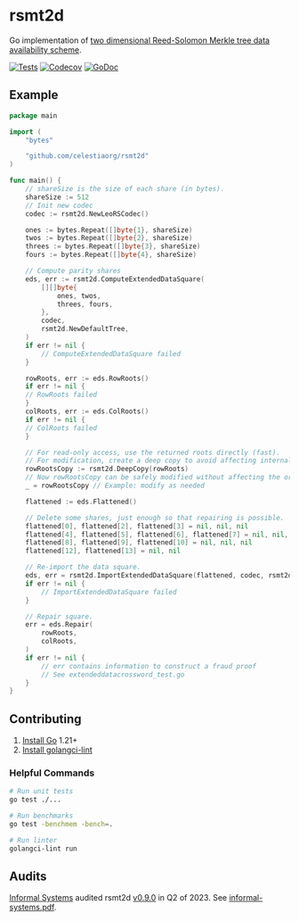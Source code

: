 # rsmt2d

Go implementation of [two dimensional Reed-Solomon Merkle tree data availability scheme](https://arxiv.org/abs/1809.09044).

[![Tests](https://github.com/celestiaorg/rsmt2d/actions/workflows/ci.yml/badge.svg)](https://github.com/celestiaorg/rsmt2d/actions/workflows/ci.yml)
[![Codecov](https://img.shields.io/codecov/c/github/celestiaorg/rsmt2d)](https://app.codecov.io/gh/celestiaorg/rsmt2d)
[![GoDoc](https://godoc.org/github.com/celestiaorg/rsmt2d?status.svg)](https://godoc.org/github.com/celestiaorg/rsmt2d)

## Example

```go
package main

import (
    "bytes"

    "github.com/celestiaorg/rsmt2d"
)

func main() {
    // shareSize is the size of each share (in bytes).
    shareSize := 512
    // Init new codec
    codec := rsmt2d.NewLeoRSCodec()

    ones := bytes.Repeat([]byte{1}, shareSize)
    twos := bytes.Repeat([]byte{2}, shareSize)
    threes := bytes.Repeat([]byte{3}, shareSize)
    fours := bytes.Repeat([]byte{4}, shareSize)

    // Compute parity shares
    eds, err := rsmt2d.ComputeExtendedDataSquare(
        [][]byte{
            ones, twos,
            threes, fours,
        },
        codec,
        rsmt2d.NewDefaultTree,
    )
    if err != nil {
        // ComputeExtendedDataSquare failed
    }

    rowRoots, err := eds.RowRoots()
    if err != nil {
	// RowRoots failed
    }
    colRoots, err := eds.ColRoots()
    if err != nil {
	// ColRoots failed
    }

    // For read-only access, use the returned roots directly (fast).
    // For modification, create a deep copy to avoid affecting internal data:
    rowRootsCopy := rsmt2d.DeepCopy(rowRoots)
    // Now rowRootsCopy can be safely modified without affecting the original EDS
    _ = rowRootsCopy // Example: modify as needed

    flattened := eds.Flattened()

    // Delete some shares, just enough so that repairing is possible.
    flattened[0], flattened[2], flattened[3] = nil, nil, nil
    flattened[4], flattened[5], flattened[6], flattened[7] = nil, nil, nil, nil
    flattened[8], flattened[9], flattened[10] = nil, nil, nil
    flattened[12], flattened[13] = nil, nil

    // Re-import the data square.
    eds, err = rsmt2d.ImportExtendedDataSquare(flattened, codec, rsmt2d.NewDefaultTree)
    if err != nil {
        // ImportExtendedDataSquare failed
    }

    // Repair square.
    err = eds.Repair(
        rowRoots,
        colRoots,
    )
    if err != nil {
        // err contains information to construct a fraud proof
        // See extendeddatacrossword_test.go
    }
}
```

## Contributing

1. [Install Go](https://go.dev/doc/install) 1.21+
1. [Install golangci-lint](https://golangci-lint.run/usage/install/)

### Helpful Commands

```sh
# Run unit tests
go test ./...

# Run benchmarks
go test -benchmem -bench=.

# Run linter
golangci-lint run
```

## Audits

[Informal Systems](https://informal.systems/) audited rsmt2d [v0.9.0](https://github.com/celestiaorg/rsmt2d/releases/tag/v0.9.0) in Q2 of 2023. See [informal-systems.pdf](./audit/informal-systems.pdf).

